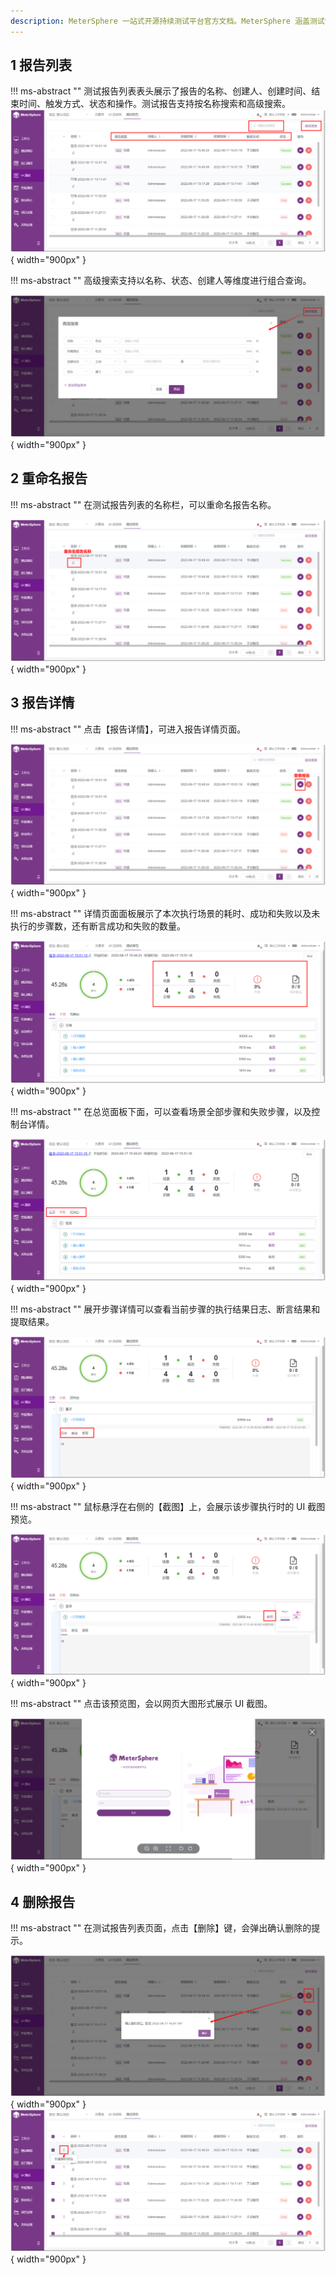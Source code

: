 ```yaml
---
description: MeterSphere 一站式开源持续测试平台官方文档。MeterSphere 涵盖测试管理、接口测试、UI 测试和性能测试等功能，全面兼容 JMeter、Selenium 等主流开源标准，有效助力开发和测试团队充分利用云弹性进行高度可 扩展的自动化测试，加速高质量的软件交付。
---
```


## 1 报告列表
!!! ms-abstract ""
    测试报告列表表头展示了报告的名称、创建人、创建时间、结束时间、触发方式、状态和操作。测试报告支持按名称搜索和高级搜索。
![创建场景](../../img/ui_test/测试报告1.png){ width="900px" } 

!!! ms-abstract ""
    高级搜索支持以名称、状态、创建人等维度进行组合查询。

![创建场景](../../img/ui_test/测试报告2.png){ width="900px" } 

## 2 重命名报告
!!! ms-abstract ""
    在测试报告列表的名称栏，可以重命名报告名称。

![创建场景](../../img/ui_test/测试报告3.png){ width="900px" } 

## 3 报告详情
!!! ms-abstract ""
    点击【报告详情】，可进入报告详情页面。

![创建场景](../../img/ui_test/测试报告4.png){ width="900px" } 

!!! ms-abstract ""
    详情页面面板展示了本次执行场景的耗时、成功和失败以及未执行的步骤数，还有断言成功和失败的数量。

![创建场景](../../img/ui_test/测试报告5.png){ width="900px" } 

!!! ms-abstract ""
    在总览面板下面，可以查看场景全部步骤和失败步骤，以及控制台详情。

![创建场景](../../img/ui_test/测试报告6.png){ width="900px" } 

!!! ms-abstract ""
    展开步骤详情可以查看当前步骤的执行结果日志、断言结果和提取结果。

![创建场景](../../img/ui_test/测试报告7.png){ width="900px" } 

!!! ms-abstract ""
    鼠标悬浮在右侧的【截图】上，会展示该步骤执行时的 UI 截图预览。

![创建场景](../../img/ui_test/测试报告8.png){ width="900px" }  

!!! ms-abstract ""
    点击该预览图，会以网页大图形式展示 UI 截图。

![创建场景](../../img/ui_test/测试报告9.png){ width="900px" }  

## 4 删除报告
!!! ms-abstract ""
    在测试报告列表页面，点击【删除】键，会弹出确认删除的提示。

![创建场景](../../img/ui_test/测试报告10.png){ width="900px" }  
![创建场景](../../img/ui_test/测试报告11.png){ width="900px" }  
  